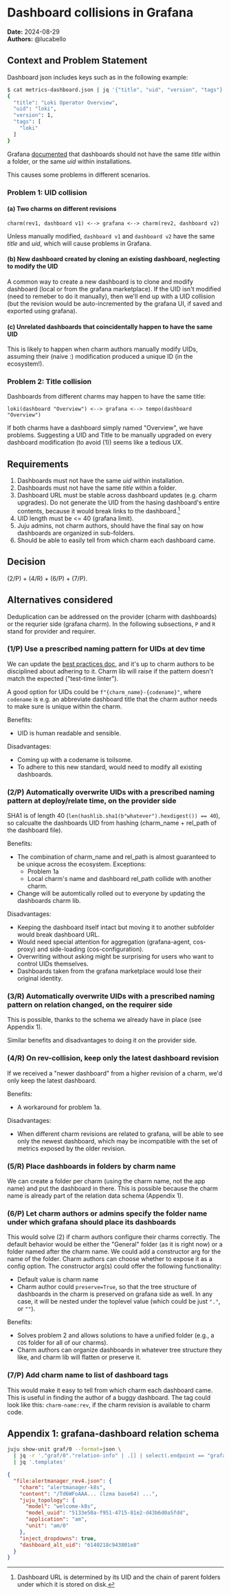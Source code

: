 # Dashboard collisions in Grafana
**Date:** 2024-08-29<br/>
**Authors:** @lucabello


## Context and Problem Statement
Dashboard json includes keys such as in the following example:
```bash
$ cat metrics-dashboard.json | jq '{"title", "uid", "version", "tags"}'
{
  "title": "Loki Operator Overview",
  "uid": "loki",
  "version": 1,
  "tags": [
    "loki"
  ]
}
```

Grafana [documented](https://grafana.com/docs/grafana/latest/administration/provisioning/#reusable-dashboard-urls) that dashboards should not have the same *title* within a folder, or the same *uid* within installations.

This causes some problems in different scenarios.

### Problem 1: UID collision

#### (a) Two charms on different revisions

`charm(rev1, dashboard v1) <--> grafana <--> charm(rev2, dashboard v2)`

Unless manually modified, `dashboard v1` and `dashboard v2` have the same *title* and *uid*, which will cause problems in Grafana.

#### (b) New dashboard created by cloning an existing dashboard, neglecting to modify the UID

A common way to create a new dashboard is to clone and modify dashboard (local or from the grafana marketplace).
If the UID isn't modified (need to remeber to do it manually), then we'll end up with a UID collision (but the revision would be auto-incremented by the grafana UI, if saved and exported using grafana).

#### (c) Unrelated dashboards that coincidentally happen to have the same UID

This is likely to happen when charm authors manually modify UIDs, assuming their (naive :) modification produced a unique ID (in the ecosystem!).

### Problem 2: Title collision

Dashboards from different charms may happen to have the same title:

`loki(dashboard "Overview") <--> grafana <--> tempo(dashboard "Overview")`

If both charms have a dashboard simply named "Overview", we have problems. Suggesting a UID and Title to be manually upgraded on every dashboard modification (to avoid (1)) seems like a tedious UX.

## Requirements
1. Dashboards must not have the same *uid* within installation.
2. Dashboards must not have the same *title* within a folder.
3. Dashboard URL must be stable across dashboard updates (e.g. charm upgrades). Do not generate the UID from the hasing dashboard's entire contents, because it would break links to the dashboard.[^DbURL]
4. UID length must be <= 40 (grafana limit).
5. Juju admins, not charm authors, should have the final say on how dashboards are organized in sub-folders.
6. Should be able to easily tell from which charm each dashboard came.

## Decision
(2/P) + (4/R) + (6/P) + (7/P).

## Alternatives considered
Deduplication can be addressed on the provider (charm with dashboards) or the requrier side (grafana charm). In the following subsections, `P` and `R` stand for provider and requirer.

### (1/P) Use a prescribed naming pattern for UIDs at dev time
We can update the [best practices doc](https://discourse.charmhub.io/t/grafana-k8s-docs-how-to-create-a-great-charmed-dashboard/14188#use-an-effective-naming-scheme-22),
and it's up to charm authors to be disciplined about adhering to it. Charm lib will raise if the pattern doesn't match the expected ("test-time linter").

A good option for UIDs could be `f"{charm_name}-{codename}"`, where `codename` is e.g. an abbreviate dashboard title that the charm author needs to make sure is unique within the charm.

Benefits:
- UID is human readable and sensible.

Disadvantages:
- Coming up with a codename is toilsome.
- To adhere to this new standard, would need to modify all existing dashboards.

### (2/P) Automatically overwrite UIDs with a prescribed naming pattern at deploy/relate time, on the provider side
SHA1 is of length 40 (`len(hashlib.sha1(b"whatever").hexdigest()) == 40`), so calcualte the dashboards UID from hashing (charm_name + rel_path of the dashboard file).

Benefits:
- The combination of charm_name and rel_path is almost guaranteed to be unique across the ecosystem. Exceptions:
  - Problem 1a
  - Local charm's name and dashboard rel_path collide with another charm.
- Change will be automtically rolled out to everyone by updating the dashboards charm lib.

Disadvantages:
- Keeping the dashboard itself intact but moving it to another subfolder would break dashboard URL.
- Would need special attention for aggregation (grafana-agent, cos-proxy) and side-loading (cos-configuration).
- Overwriting without asking might be surprising for users who want to control UIDs themselves.
- Dashboards taken from the grafana marketplace would lose their original identity.

### (3/R) Automatically overwrite UIDs with a prescribed naming pattern on relation changed, on the requirer side
This is possible, thanks to the schema we already have in place (see Appendix 1).

Similar benefits and disadvantages to doing it on the provider side.

### (4/R) On rev-collision, keep only the latest dashboard revision

If we received a "newer dashboard" from a higher revision of a charm, we'd only keep the latest dashboard.

Benefits:
- A workaround for problem 1a.

Disadvantages:
- When different charm revisions are related to grafana, will be able to see only the newest dashboard, which may be incompatible with the set of metrics exposed by the older revision.

### (5/R) Place dashboards in folders by charm name

We can create a folder per charm (using the charm name, not the app name) and put the dashboard in there. This is possible because the charm name is already part of the relation data schema (Appendix 1).

### (6/P) Let charm authors or admins specify the folder name under which grafana should place its dashboards

This would solve (2) if charm authors configure their charms correctly. The default behavior would be either the "General" folder (as it is right now) or a folder named after the charm name.
We could add a constructor arg for the name of the folder. Charm authors can choose whether to expose it as a config option. The constructor arg(s) could offer the following functionality:
- Default value is charm name
- Charm author could `preserve=True`, so that the tree structure of dashboards in the charm is preserved on grafana side as well. In any case, it will be nested under the toplevel value (which could be just `"."`, or `""`).

Benefits:
- Solves problem 2 and allows solutions to have a unified folder (e.g., a `COS` folder for all of our charms).
- Charm authors can organize dashboards in whatever tree structure they like, and charm lib will flatten or preserve it.

### (7/P) Add charm name to list of dashboard tags

This would make it easy to tell from which charm each dashboard came. This is useful in finding the author of a buggy dashboard.
The tag could look like this: `charm-name:rev`, if the charm revision is available to charm code.

## Appendix 1: grafana-dashboard relation schema
```bash
juju show-unit graf/0 --format=json \
  | jq -r '."graf/0"."relation-info" | .[] | select(.endpoint == "grafana-dashboard") | ."application-data".dashboards' \
  | jq '.templates'
```
```json
{
  "file:alertmanager_rev4.json": {
    "charm": "alertmanager-k8s",
    "content": "/Td6WFoAAA... (lzma base64) ...",
    "juju_topology": {
      "model": "welcome-k8s",
      "model_uuid": "5133e50a-f951-4715-81e2-d43b6d0a5fdd",
      "application": "am",
      "unit": "am/0"
    },
    "inject_dropdowns": true,
    "dashboard_alt_uid": "6140218c943801e8"
  }
}
```

[^DbURL]: Dashboard URL is determined by its UID and the chain of parent folders under which it is stored on disk. 
